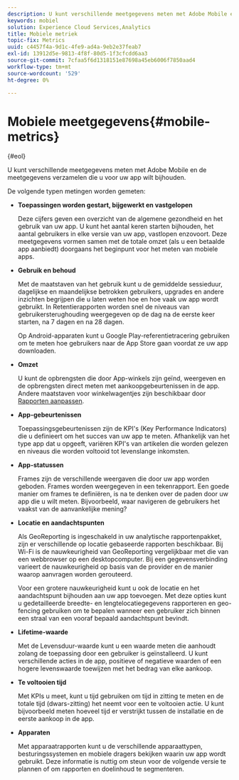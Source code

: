 ```yaml
---
description: U kunt verschillende meetgegevens meten met Adobe Mobile en de meetgegevens verzamelen die u voor uw app wilt bijhouden.
keywords: mobiel
solution: Experience Cloud Services,Analytics
title: Mobiele metriek
topic-fix: Metrics
uuid: c4457f4a-9d1c-4fe9-ad4a-9eb2e37feab7
exl-id: 13912d5e-9813-4f8f-80d5-1f3cfcdd6aa3
source-git-commit: 7cfaa5f6d1318151e87698a45eb6006f7850aad4
workflow-type: tm+mt
source-wordcount: '529'
ht-degree: 0%

---
```


# Mobiele meetgegevens{#mobile-metrics}

{#eol}

U kunt verschillende meetgegevens meten met Adobe Mobile en de meetgegevens verzamelen die u voor uw app wilt bijhouden.

De volgende typen metingen worden gemeten:

* **Toepassingen worden gestart, bijgewerkt en vastgelopen**

   Deze cijfers geven een overzicht van de algemene gezondheid en het gebruik van uw app. U kunt het aantal keren starten bijhouden, het aantal gebruikers in elke versie van uw app, vastlopen enzovoort. Deze meetgegevens vormen samen met de totale omzet (als u een betaalde app aanbiedt) doorgaans het beginpunt voor het meten van mobiele apps.

* **Gebruik en behoud**

   Met de maatstaven van het gebruik kunt u de gemiddelde sessieduur, dagelijkse en maandelijkse betrokken gebruikers, upgrades en andere inzichten begrijpen die u laten weten hoe en hoe vaak uw app wordt gebruikt. In Retentierapporten worden snel de niveaus van gebruikersterughouding weergegeven op de dag na de eerste keer starten, na 7 dagen en na 28 dagen.

   Op Android-apparaten kunt u Google Play-referentietracering gebruiken om te meten hoe gebruikers naar de App Store gaan voordat ze uw app downloaden.

* **Omzet**

   U kunt de opbrengsten die door App-winkels zijn geïnd, weergeven en de opbrengsten direct meten met aankoopgebeurtenissen in de app. Andere maatstaven voor winkelwagentjes zijn beschikbaar door [Rapporten aanpassen](/help/using/usage/reports-customize/reports-customize.md).

* **App-gebeurtenissen**

   Toepassingsgebeurtenissen zijn de KPI&#39;s (Key Performance Indicators) die u definieert om het succes van uw app te meten. Afhankelijk van het type app dat u opgeeft, variëren KPI&#39;s van artikelen die worden gelezen en niveaus die worden voltooid tot levenslange inkomsten.

* **App-statussen**

   Frames zijn de verschillende weergaven die door uw app worden geboden. Frames worden weergegeven in een tekenrapport. Een goede manier om frames te definiëren, is na te denken over de paden door uw app die u wilt meten. Bijvoorbeeld, waar navigeren de gebruikers het vaakst van de aanvankelijke mening?

* **Locatie en aandachtspunten**

   Als GeoReporting is ingeschakeld in uw analytische rapportenpakket, zijn er verschillende op locatie gebaseerde rapporten beschikbaar. Bij Wi-Fi is de nauwkeurigheid van GeoReporting vergelijkbaar met die van een webbrowser op een desktopcomputer. Bij een gegevensverbinding varieert de nauwkeurigheid op basis van de provider en de manier waarop aanvragen worden gerouteerd.

   Voor een grotere nauwkeurigheid kunt u ook de locatie en het aandachtspunt bijhouden aan uw app toevoegen. Met deze opties kunt u gedetailleerde breedte- en lengtelocatiegegevens rapporteren en geo-fencing gebruiken om te bepalen wanneer een gebruiker zich binnen een straal van een vooraf bepaald aandachtspunt bevindt.

* **Lifetime-waarde**

   Met de Levensduur-waarde kunt u een waarde meten die aanhoudt zolang de toepassing door een gebruiker is geïnstalleerd. U kunt verschillende acties in de app, positieve of negatieve waarden of een hogere levenswaarde toewijzen met het bedrag van elke aankoop.

* **Te voltooien tijd**

   Met KPIs u meet, kunt u tijd gebruiken om tijd in zitting te meten en de totale tijd (dwars-zitting) het neemt voor een te voltooien actie. U kunt bijvoorbeeld meten hoeveel tijd er verstrijkt tussen de installatie en de eerste aankoop in de app.

* **Apparaten**

   Met apparaatrapporten kunt u de verschillende apparaattypen, besturingssystemen en mobiele dragers bekijken waarin uw app wordt gebruikt. Deze informatie is nuttig om steun voor de volgende versie te plannen of om rapporten en doelinhoud te segmenteren.
